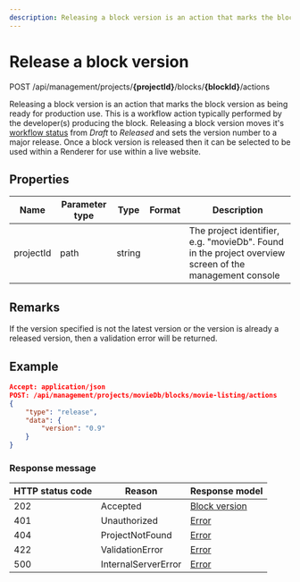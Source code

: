 ```yaml
---
description: Releasing a block version is an action that marks the block version as being ready for production use.
---
```

# Release a block version

<span class="label label--post">POST</span> /api/management/projects/**{projectId}**/blocks/**{blockId}**/actions

Releasing a block version is an action that marks the block version as being ready for production use. This is a workflow action typically performed by the developer(s) producing the block. Releasing a block version moves it's [workflow status](/blocks/block-statuses.md#workflow-status) from *Draft* to *Released* and sets the version number to a major release. Once a block version is released then it can be selected to be used within a Renderer for use within a live website. 


## Properties

| Name      | Parameter type | Type   | Format | Description                                                                                            |
|-----------|----------------|--------|--------|--------------------------------------------------------------------------------------------------------|
| projectId | path           | string |        | The project identifier, e.g. "movieDb". Found in the project overview screen of the management console |


## Remarks

If the version specified is not the latest version or the version is already a released version, then a validation error will be returned.

## Example

```json
Accept: application/json
POST: /api/management/projects/movieDb/blocks/movie-listing/actions
{
    "type": "release",
    "data": {
        "version": "0.9"
    }
}
```

### Response message

| HTTP status code | Reason              | Response model                           |
|------------------|---------------------|------------------------------------------|
| 202              | Accepted            | [Block version](/model/block-version.md) |
| 401              | Unauthorized        | [Error](/key-concepts/errors.md)         |
| 404              | ProjectNotFound     | [Error](/key-concepts/errors.md)         |
| 422              | ValidationError     | [Error](/key-concepts/errors.md)         |
| 500              | InternalServerError | [Error](/key-concepts/errors.md)         |